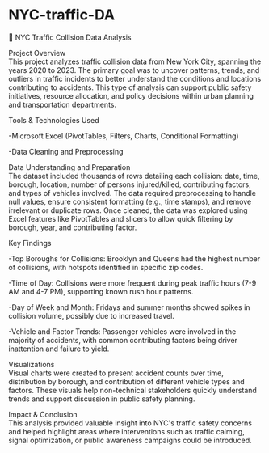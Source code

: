# NYC-traffic-DA

📁 NYC Traffic Collision Data Analysis

Project Overview  
This project analyzes traffic collision data from New York City, spanning the years 2020 to 2023. The primary goal was to uncover patterns, trends, and outliers in traffic incidents to better understand the conditions and locations contributing to accidents. This type of analysis can support public safety initiatives, resource allocation, and policy decisions within urban planning and transportation departments.

Tools & Technologies Used  

-Microsoft Excel (PivotTables, Filters, Charts, Conditional Formatting)

-Data Cleaning and Preprocessing

Data Understanding and Preparation  
The dataset included thousands of rows detailing each collision: date, time, borough, location, number of persons injured/killed, contributing factors, and types of vehicles involved. The data required preprocessing to handle null values, ensure consistent formatting (e.g., time stamps), and remove irrelevant or duplicate rows. Once cleaned, the data was explored using Excel features like PivotTables and slicers to allow quick filtering by borough, year, and contributing factor.

Key Findings  

-Top Boroughs for Collisions: Brooklyn and Queens had the highest number of collisions, with hotspots identified in specific zip codes.

-Time of Day: Collisions were more frequent during peak traffic hours (7-9 AM and 4-7 PM), supporting known rush hour patterns.

-Day of Week and Month: Fridays and summer months showed spikes in collision volume, possibly due to increased travel.

-Vehicle and Factor Trends: Passenger vehicles were involved in the majority of accidents, with common contributing factors being driver inattention and failure to yield.

Visualizations  
Visual charts were created to present accident counts over time, distribution by borough, and contribution of different vehicle types and factors. These visuals help non-technical stakeholders quickly understand trends and support discussion in public safety planning.

Impact & Conclusion  
This analysis provided valuable insight into NYC's traffic safety concerns and helped highlight areas where interventions such as traffic calming, signal optimization, or public awareness campaigns could be introduced. 

